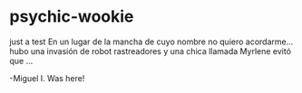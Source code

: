 # psychic-wookie
just a test
En un lugar de la mancha de cuyo nombre no quiero acordarme...
hubo una invasión de robot rastreadores y una chica llamada Myrlene evitó que ...

-Miguel I. Was here!



